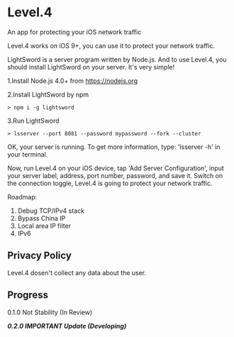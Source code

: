 # Level.4
An app for protecting your iOS network traffic

Level.4 works on iOS 9+, you can use it to protect your network traffic.

LightSword is a server program written by Node.js. And to use Level.4, you should install LightSword on your server. It's very simple! 

1.Install Node.js 4.0+ from https://nodejs.org

2.Install LightSword by npm

```
> npm i -g lightsword
```

3.Run LightSword 

```
> lsserver --port 8081 --password mypassword --fork --cluster
```

OK, your server is running. To get more information, type: 'lsserver -h' in your terminal.

Now, run Level.4 on your iOS device, tap 'Add Server Configuration', input your server label, address, port number, password, and save it. Switch on the connection toggle, Level.4 is going to protect your network traffic.

Roadmap:

1. Debug TCP/IPv4 stack
2. Bypass China IP
3. Local area IP filter
4. IPv6

Privacy Policy
---

Level.4 dosen't collect any data about the user.

Progress
---

0.1.0 Not Stability (In Review)

***0.2.0 IMPORTANT Update (Developing)***
